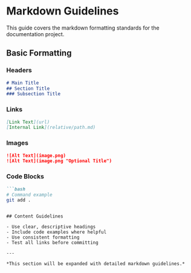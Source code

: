 # Markdown Guidelines

This guide covers the markdown formatting standards for the documentation project.

## Basic Formatting

### Headers
```markdown
# Main Title
## Section Title
### Subsection Title
```

### Links
```markdown
[Link Text](url)
[Internal Link](relative/path.md)
```

### Images
```markdown
![Alt Text](image.png)
![Alt Text](image.png "Optional Title")
```

### Code Blocks
```markdown
```bash
# Command example
git add .
```
```

## Content Guidelines

- Use clear, descriptive headings
- Include code examples where helpful
- Use consistent formatting
- Test all links before committing

---

*This section will be expanded with detailed markdown guidelines.*
